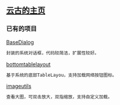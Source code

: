 ## [云古的主页](https://daixuenan.github.io/)

### 已有的项目

[BaseDialog](https://github.com/daixuenan/BaseDialog.git)

```markdown
封装的系统对话框，代码较简洁，扩展性较好。
```

[bottomtablelayout](https://github.com/daixuenan/bottomtablelayout.git)

```markdown
基于系统的底部TableLayou，支持加载网络按钮图标。
```

[imageutils](https://github.com/daixuenan/imageutils.git)

```markdown
查看大图，可双击放大，双指缩放，支持自定义加载。
```